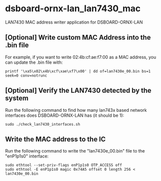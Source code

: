 # dsboard-ornx-lan_lan7430_mac
LAN7430 MAC address writer application for DSBOARD-ORNX-LAN

## [Optional] Write custom MAC Address into the .bin file
For example, if you want to write 02:4b:cf:ae:f7:00 as a MAC address, you can update the .bin file with:
```shell
printf '\xa5\x02\x4b\xcf\xae\xf7\x00' | dd of=lan7430e_00.bin bs=1 seek=0 conv=notrunc
```

## [Optional] Verify the LAN7430 detected by the system
Run the following command to find how many lan743x based network interfaces does DSBOARD-ORNX-LAN has (it should be 1):
```shell
sudo ./check_lan7430_interfaces.sh
```

## Write the MAC address to the IC
Run the following command to write the "lan7430e_00.bin" file to the "enP1p1s0" interface:
```shell
sudo ethtool --set-priv-flags enP1p1s0 OTP_ACCESS off
sudo ethtool -E enP1p1s0 magic 0x74A5 offset 0 length 256 < lan7430e_00.bin
```

